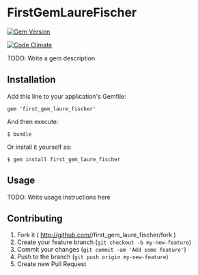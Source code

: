 # FirstGemLaureFischer

[![Gem Version](https://badge.fury.io/rb/first_gem_laure_fischer.png)](http://badge.fury.io/rb/first_gem_laure_fischer)

[![Code Climate](https://codeclimate.com/repos/52fbafbfe30ba04783002fac/badges/55f8a9283b1114990ca7/gpa.png)](https://codeclimate.com/repos/52fbafbfe30ba04783002fac/feed)

TODO: Write a gem description

## Installation

Add this line to your application's Gemfile:

    gem 'first_gem_laure_fischer'

And then execute:

    $ bundle

Or install it yourself as:

    $ gem install first_gem_laure_fischer

## Usage

TODO: Write usage instructions here

## Contributing

1. Fork it ( http://github.com/<my-github-username>/first_gem_laure_fischer/fork )
2. Create your feature branch (`git checkout -b my-new-feature`)
3. Commit your changes (`git commit -am 'Add some feature'`)
4. Push to the branch (`git push origin my-new-feature`)
5. Create new Pull Request
